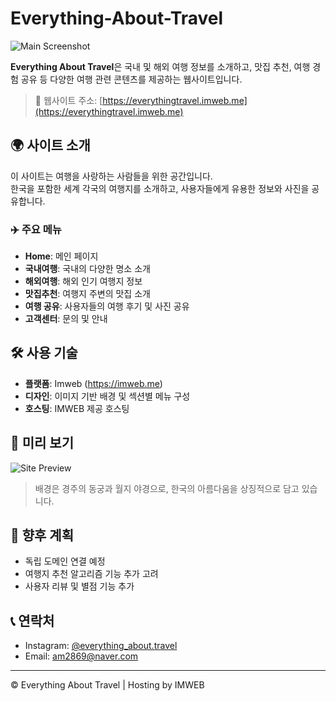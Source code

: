 # Everything-About-Travel

![Main Screenshot](./캡처.PNG)

**Everything About Travel**은 국내 및 해외 여행 정보를 소개하고, 맛집 추천, 여행 경험 공유 등 다양한 여행 관련 콘텐츠를 제공하는 웹사이트입니다.

> 📍 웹사이트 주소: [https://everythingtravel.imweb.me](https://everythingtravel.imweb.me)

## 🌍 사이트 소개

이 사이트는 여행을 사랑하는 사람들을 위한 공간입니다.  
한국을 포함한 세계 각국의 여행지를 소개하고, 사용자들에게 유용한 정보와 사진을 공유합니다.

### ✈️ 주요 메뉴

- **Home**: 메인 페이지
- **국내여행**: 국내의 다양한 명소 소개
- **해외여행**: 해외 인기 여행지 정보
- **맛집추천**: 여행지 주변의 맛집 소개
- **여행 공유**: 사용자들의 여행 후기 및 사진 공유
- **고객센터**: 문의 및 안내

## 🛠️ 사용 기술

- **플랫폼**: Imweb (https://imweb.me)
- **디자인**: 이미지 기반 배경 및 섹션별 메뉴 구성
- **호스팅**: IMWEB 제공 호스팅

## 📸 미리 보기

![Site Preview](./캡처.PNG)

> 배경은 경주의 동궁과 월지 야경으로, 한국의 아름다움을 상징적으로 담고 있습니다.

## 📌 향후 계획

- 독립 도메인 연결 예정
- 여행지 추천 알고리즘 기능 추가 고려
- 사용자 리뷰 및 별점 기능 추가

## 📞 연락처

- Instagram: [@everything_about.travel](https://instagram.com/everything_about.travel)
- Email: am2869@naver.com 

---

© Everything About Travel | Hosting by IMWEB
